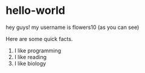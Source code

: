 # hello-world

hey guys!
my username is flowers10 (as you can see)

Here are some quick facts.
1. I like programming
2. I like reading
3. I like biology
